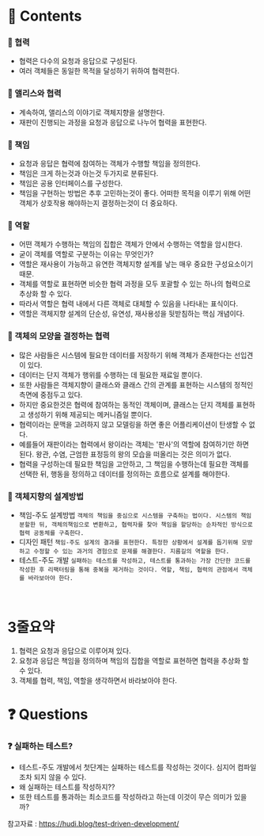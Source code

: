 # 📌 Contents

### 📌 협력

- 협력은 다수의 요청과 응답으로 구성된다.
- 여러 객체들은 동일한 목적을 달성하기 위하여 협력한다.

### 📌 앨리스와 협력

- 계속하여, 앨리스의 이야기로 객체지향을 설명한다.
- 재판이 진행되는 과정을 요청과 응답으로 나누어 협력을 표현한다.

### 📌 책임

- 요청과 응답은 협력에 참여하는 객체가 수행할 책임을 정의한다.
- 책임은 크게 하는것과 아는것 두가지로 분류된다.
- 책임은 공용 인터페이스를 구성한다.
- 책임을 구현하는 방법은 추후 고민하는것이 좋다. 어떠한 목적을 이루기 위해 어떤 객체가 상호작용 해야하는지 결정하는것이 더 중요하다.

### 📌 역할

- 어떤 객체가 수행하는 책임의 집합은 객체가 안에서 수행하는 역할을 암시한다.
- 굳이 객체를 역할로 구분하는 이유는 무엇인가?
- 역할은 재사용이 가능하고 유연한 객체지향 설계를 낳는 매우 중요한 구성요소이기 때문.
- 객체를 역할로 표현하면 비슷한 협력 과정을 모두 포괄할 수 있는 하나의 협력으로 추상화 할 수 있다.
- 따라서 역할은 협력 내에서 다른 객체로 대체할 수 있음을 나타내는 표식이다.
- 역할은 객체지향 설계의 단순성, 유연성, 재사용성을 뒷받침하는 핵심 개념이다.

### 📌 객체의 모양을 결정하는 협력

- 많은 사람들은 시스템에 필요한 데이터를 저장하기 위해 객체가 존재한다는 선입견이 있다.
- 데이터는 단지 객체가 행위를 수행하는 데 필요한 재료일 뿐이다.
- 또한 사람들은 객체지향이 클래스와 클래스 간의 관계를 표현하는 시스템의 정적인 측면에 중점두고 있다.
- 하지만 중요한것은 협력에 참여하는 동적인 객체이며, 클래스는 단지 객체를 표현하고 생성하기 위해 제공되는 메커니즘일 뿐이다.
- 협력이라는 문맥을 고려하지 않고 모델링을 하면 좋은 어플리케이션이 탄생할 수 없다.
- 예를들어 재판이라는 협력에서 왕이라는 객체는 '판사'의 역할에 참여하기만 하면 된다. 왕관, 수염, 근엄한 표정등의 왕의 모습을 떠올리는 것은 의미가 없다.
- 협력을 구성하는데 필요한 책임을 고안하고, 그 책임을 수행하는데 필요한 객체를 선택한 뒤, 행동을 정의하고 데이터를 정의하는 흐름으로 설계를 해야한다.

### 📌 객체지향의 설계방법

- 책임-주도 설계방법
  `객체의 책임을 중심으로 시스템을 구축하는 법이다. 시스템의 책임 분할한 뒤, 객체의책임으로 변환하고, 협력자를 찾아 책임을 할당하는 순차적인 방식으로 협력 공동체를 구축한다.`
- 디자인 패턴
  `책임-주도 설계의 결과를 표현한다. 특정한 상황에서 설계를 돕기위해 모방하고 수정할 수 있는 과거의 경험으로 문제를 해결한다. 지름길의 역할을 한다.`
- 테스트-주도 개발
  `실패하는 테스트를 작성하고, 테스트를 통과하는 가장 간단한 코드를 작성한 후 리팩터링을 통해 중복을 제거하는 것이다. 역할, 책임, 협력의 관점에서 객체를 바라보아야 한다.`

</br>

# 3줄요약

1. 협력은 요청과 응답으로 이루어져 있다.
2. 요청과 응답은 책임을 정의하며 책임의 집합을 역할로 표현하면 협력을 추상화 할 수 있다.
3. 객체를 협력, 책임, 역할을 생각하면서 바라보아야 한다.

# ❓ Questions

### ❓ 실패하는 테스트?

- 테스트-주도 개발에서 첫단계는 실패하는 테스트를 작성하는 것이다. 심지어 컴파일조차 되지 않을 수 있다.
- 왜 실패하는 테스트를 작성하지??
- 또한 테스트를 통과하는 최소코드를 작성하라고 하는데 이것이 무슨 의미가 있을까?

참고자료 : https://hudi.blog/test-driven-development/
